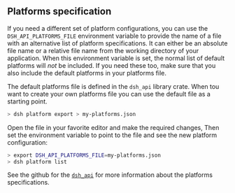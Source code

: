 ## Platforms specification

If you need a different set of platform configurations,
you can use the `DSH_API_PLATFORMS_FILE` environment variable to provide
the name of a file with an alternative list of platform specifications.
It can either be an absolute file name
or a relative file name from the working directory of your application.
When this environment variable is set, the normal list of default platforms
will <em>not</em> be included. If you need these too, make sure that you also
include the default platforms in your platforms file.

The default platforms file is defined in the `dsh_api` library crate.
When tou want to create your own platforms file you can use the default file as a starting point.

```bash
> dsh platform export > my-platforms.json
```

Open the file in your favorite editor and make the required changes,
Then set the environment variable to point to the file and see the new platform configuration:

```bash
> export DSH_API_PLATFORMS_FILE=my-platforms.json
> dsh platform list
```

See the github for the [`dsh_api`](https://github.com/kpn-dsh/dsh-api) for more information
about the platforms specifications.
